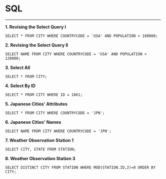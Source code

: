 # SQL
----

**1. Revising the Select Query I**

```
SELECT * FROM CITY WHERE COUNTRYCODE = 'USA' AND POPULATION > 100000;
```

**2. Revising the Select Query II**

```
SELECT NAME FROM CITY WHERE COUNTRYCODE = 'USA' AND POPULATION > 120000;
```

**3. Select All**

```
SELECT * FROM CITY;
```

**4. Select By ID**

```
SELECT * FROM CITY WHERE ID = 1661;
```

**5. Japanese Cities' Attributes**

```
SELECT * FROM CITY WHERE COUNTRYCODE = 'JPN';
```

**6. Japanese Cities' Names**

```
SELECT NAME FROM CITY WHERE COUNTRYCODE = 'JPN';
```

**7. Weather Observation Station 1**

```
SELECT CITY, STATE FROM STATION;
```

**8. Weather Observation Station 3**

```
SELECT DISTINCT CITY FROM STATION WHERE MOD(STATION.ID,2)=0 ORDER BY CITY;
```